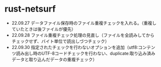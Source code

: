 # rust-netsurf

* 22.09.27 データファイル保存時のファイル重複チェックを入れる。（重複していたときは後ファイルが優先）
* 22.09.28 ファイル重複チェック処理の見直し（ファイルを全読みしてからチェックせず、バイト単位で読出しづつチェック）
* 22.09.30 指定されたチェックを行わないオプションを追加（utf8:コンテンツ読み出し時のUTF-8コードチェックを行わない、duplicate:取り込み済みデータと取り込んだデータの重複チェック）
